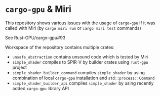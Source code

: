 # `cargo-gpu` & Miri

This repository shows various issues with the usage of `cargo-gpu` if it was called with Miri (by `cargo miri run` or `cargo miri test` commands)

See Rust-GPU/cargo-gpu#93

Workspace of the repository contains multiple crates:

- `unsafe_abstraction` contains unsound code which is tested by Miri
- `simple_shader` compiles to SPIR-V by builder crates using `rust-gpu` project
- `simple_shader_builder_command` compiles `simple_shader` by using combination of local `cargo-gpu` installation and `std::process::Command`
- `simple_shader_builder_api` compiles `simple_shader` by using recently added `cargo-gpu` library API
